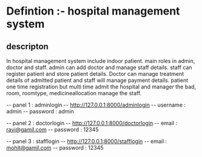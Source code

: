 <h1>Defintion :- hospital management system</h1>
<h2>descripton </h2> 
In hospital management system include indoor patient. main roles in admin, doctor and staff. admin can add      doctor and manage staff details. staff can register patient and store patient details. Doctor can manage treatment           details of admitted patient and staff will manage payment details. patient one time registration but multi time admit    
    the hospital and manager the bad, room, roomtype, medicineallocation manage the staff.  
   

-- panel 1 : adminlogin 
-- http://127.0.0.1:8000/adminlogin
-- username : admin
-- password : admin

-- panel 2 : doctorlogin
-- http://127.0.0.1:8000/doctorlogin
-- email : ravi@gamil.com
-- password : 12345

-- panel 3 : stafflogin
-- http://127.0.0.1:8000/stafflogin
-- email : mohit@gamil.com
-- password : 12345  



